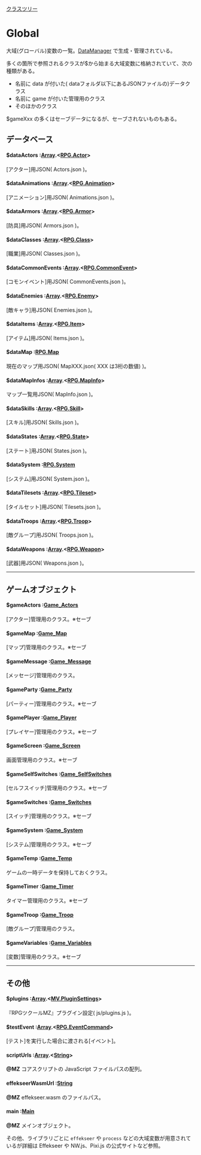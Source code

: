 [クラスツリー](index.md)

# Global

大域(グローバル)変数の一覧。[DataManager](DataManager.md) で生成・管理されている。

多くの箇所で参照されるクラスが$から始まる大域変数に格納されていて、次の種類がある。

* 名前に data が付いた( dataフォルダ以下にあるJSONファイルの)データクラス
* 名前に game が付いた管理用のクラス
* そのほかのクラス

$gameXxx の多くはセーブデータになるが、セーブされないものもある。

## データベース

#### $dataActors :[Array](Array.md).&lt;[RPG.Actor](RPG.Actor.md)&gt;
[アクター]用JSON( Actors.json )。


#### $dataAnimations :[Array](Array.md).&lt;[RPG.Animation](RPG.Animation.md)&gt;
[アニメーション]用JSON( Animations.json )。


#### $dataArmors :[Array](Array.md).&lt;[RPG.Armor](RPG.Armor.md)&gt;
[防具]用JSON( Armors.json )。


#### $dataClasses :[Array](Array.md).&lt;[RPG.Class](RPG.Class.md)&gt;
[職業]用JSON( Classes.json )。


#### $dataCommonEvents :[Array](Array.md).&lt;[RPG.CommonEvent](RPG.CommonEvent.md)&gt;
[コモンイベント]用JSON( CommonEvents.json )。


#### $dataEnemies :[Array](Array.md).&lt;[RPG.Enemy](RPG.Enemy.md)&gt;
[敵キャラ]用JSON( Enemies.json )。


#### $dataItems :[Array](Array.md).&lt;[RPG.Item](RPG.Item.md)&gt;
[アイテム]用JSON( Items.json )。


#### $dataMap :[RPG.Map](RPG.Map.md)
現在のマップ用JSON( MapXXX.json( XXX は3桁の数値) )。


#### $dataMapInfos :[Array](Array.md).&lt;[RPG.MapInfo](RPG.MapInfo.md)&gt;
マップ一覧用JSON( MapInfo.json )。


#### $dataSkills :[Array](Array.md).&lt;[RPG.Skill](RPG.Skill.md)&gt;
[スキル]用JSON( Skills.json )。


#### $dataStates :[Array](Array.md).&lt;[RPG.State](RPG.State.md)&gt;
[ステート]用JSON( States.json )。


#### $dataSystem :[RPG.System](RPG.System.md)
[システム]用JSON( System.json )。


#### $dataTilesets :[Array](Array.md).&lt;[RPG.Tileset](RPG.Tileset.md)&gt;
[タイルセット]用JSON( Tilesets.json )。


#### $dataTroops :[Array](Array.md).&lt;[RPG.Troop](RPG.Troop.md)&gt;
[敵グループ]用JSON( Troops.json )。


#### $dataWeapons :[Array](Array.md).&lt;[RPG.Weapon](RPG.Weapon.md)&gt;
[武器]用JSON( Weapons.json )。


---

## ゲームオブジェクト

#### $gameActors :[Game_Actors](Game_Actors.md)
[アクター]管理用のクラス。※セーブ


#### $gameMap :[Game_Map](Game_Map.md)
[マップ]管理用のクラス。※セーブ


#### $gameMessage :[Game_Message](Game_Message.md)
[メッセージ]管理用のクラス。


#### $gameParty :[Game_Party](Game_Party.md)
[パーティー]管理用のクラス。※セーブ


#### $gamePlayer :[Game_Player](Game_Player.md)
[プレイヤー]管理用のクラス。※セーブ


#### $gameScreen :[Game_Screen](Game_Screen.md)
画面管理用のクラス。※セーブ


#### $gameSelfSwitches :[Game_SelfSwitches](Game_SelfSwitches.md)
[セルフスイッチ]管理用のクラス。※セーブ


#### $gameSwitches :[Game_Switches](Game_Switches.md)
[スイッチ]管理用のクラス。※セーブ


#### $gameSystem :[Game_System](Game_System.md)
[システム]管理用のクラス。※セーブ


#### $gameTemp :[Game_Temp](Game_Temp.md)
ゲームの一時データを保持しておくクラス。


#### $gameTimer :[Game_Timer](Game_Timer.md)
タイマー管理用のクラス。※セーブ


#### $gameTroop :[Game_Troop](Game_Troop.md)
[敵グループ]管理用のクラス。


#### $gameVariables :[Game_Variables](Game_Variables.md)
[変数]管理用のクラス。※セーブ


---

## その他

#### $plugins :[Array](Array.md).&lt;[MV.PluginSettings](MV.PluginSettings.md)&gt;
『RPGツクールMZ』プラグイン設定( js/plugins.js )。


#### $testEvent :[Array](Array.md).&lt;[RPG.EventCommand](RPG.EventCommand.md)&gt;
[テスト]を実行した場合に渡される[イベント]。


#### scriptUrls :[Array](Array.md).&lt;[String](String.md)&gt;
**@MZ** コアスクリプトの JavaScript ファイルパスの配列。


#### effekseerWasmUrl :[String](String.md)
**@MZ** effekseer.wasm のファイルパス。


#### main :[Main](Main.md)
**@MZ** メインオブジェクト。

その他、ライブラリごとに `effekseer` や `process` などの大域変数が用意されているが詳細は Effekseer や NW.js、Pixi.js の公式サイトなど参照。

